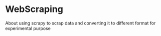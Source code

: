 # WebScraping
About using scrapy to scrap data and converting it to different format for experimental purpose
